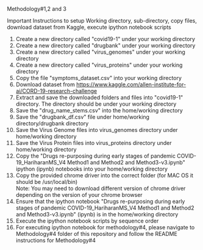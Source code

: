 Methodology#1,2 and 3 <br>

Important Instructions to setup Working directory, sub-directory, copy files, download dataset from Kaggle, execute ipython notebook scripts <br>

1) Create a new directory called "covid19-1" under your working directory <br>
2) Create a new directory called "drugbank" under your working directory <br>
3) Create a new directory called "virus_genomes" under your working directory <br>
4) Create a new directory called "virus_proteins" under your working directory <br>
5) Copy the file "symptoms_dataset.csv" into your working directory <br>
6) Download dataset from https://www.kaggle.com/allen-institute-for-ai/CORD-19-research-challenge<br>
7) Extract and save the downloaded folders and files into "covid19-1" directory. The directory should be under your working directory<br>
8) Save the "drug_name_stems.csv" into the home/working directory <br>
9) Save the "drugbank_df.csv" file under home/working directory/drugbank directory <br>
10) Save the Virus Genome files into virus_genomes directory under home/working directory <br>
11) Save the Virus Protein files into virus_proteins directory under home/working directory <br>
12) Copy the "Drugs re-purposing during early stages of pandemic COVID-19_HariharanMS_V4 Method1 and Method2 and Method3-v3.ipynb" ipython (ipynb) notebooks into your home/working directory <br>
13) Copy the provided chrome driver into the correct folder (for MAC OS it should be /usr/local/bin) <br>
    Note: You may need to download different version of chrome driver depending on the version of your 
    chrome browser <br>
14) Ensure that the ipython notebook "Drugs re-purposing during early stages of pandemic COVID-19_HariharanMS_V4 Method1 and Method2 and Method3-v3.ipynb" (ipynb) is in the home/working directory <br>
15) Execute the ipython notebook scripts by sequence order <br>
16) For executing ipython notebook for methodology#4, please navigate to Methodology#4 folder of this repository and follow the README instructions for Methodology#4 <br>
